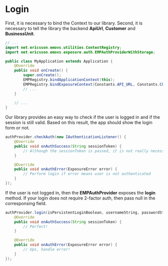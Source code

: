 # Login

First, it is necessary to bind the Context to our library.
Second, it is necessary to tell the library the backend **ApiUrl**, **Customer** and **BusinessUnit**.


```java
// ...
import net.ericsson.emovs.utilities.ContextRegistry;
import net.ericsson.emovs.exposure.auth.EMPAuthProviderWithStorage;

public class MyApplication extends Application {
    @Override
    public void onCreate() {
        super.onCreate();
        EMPRegistry.bindApplicationContext(this);
        EMPRegistry.bindExposureContext(Constants.API_URL, Constants.CUSTOMER, Constants.BUSSINESS_UNIT);
		// ...
	}
	
	// ...
}
```

Our library provides an easy way to check if the user is logged in and if the session is still valid. Based on this result, the app should show the login form or not.

```java
authProvider.checkAuth(new IAuthenticationListener() {
	@Override
	public void onAuthSuccess(String sessionToken) {
		// Although the sessionToken is passed, it is not really necessary to keep it in most scenarios as the library takes care of the token lifecycle
	}

	@Override
	public void onAuthError(ExposureError error) {
		// Perform login if error means user is not authenticated
	}
});
```

If the user is not logged in, then the **EMPAuthProvider** exposes the **login** method. If your login does not require 2-factor auth, then pass null in the corresponsing field.


```java
authProvider.login(isPersistentLoginBoolean, usernameString, passwordString, twoFactorAuthCodeString, new IAuthenticationListener() {
	@Override
	public void onAuthSuccess(String sessionToken) {
		// Perfect!
	}

	@Override
	public void onAuthError(ExposureError error) {
		// Ups, handle error!
	}
});
```